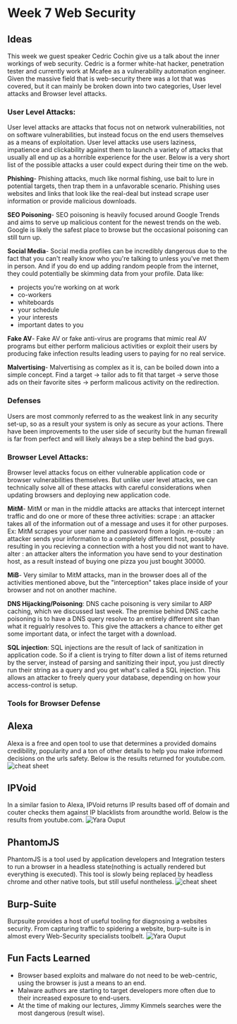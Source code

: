 

# Week 7 Web Security

## Ideas

This week we guest speaker Cedric Cochin give us a talk about the inner workings of web security. Cedric is a former white-hat hacker, penetration tester and currently work at Mcafee as a vulnerability automation engineer. Given the massive field that is web-security there was a lot that was covered, but it can mainly be broken down into two categories, User level attacks and Browser level attacks.

### User Level Attacks:
User level attacks are attacks that focus not on network vulnerabilities, not on software vulnerabilities, but instead focus on the end users themselves as a means of exploitation. User level attacks use users laziness, impatience and clickability against them to launch a variety of attacks that usually all end up as a horrible experience for the user. Below is a very short list of the possible attacks a user could expect during their time on the web. 

**Phishing**- Phishing attacks, much like normal fishing, use bait to lure in potential targets, then trap them in a unfavorable scenario. Phishing uses websites and links that look like the real-deal but instead scrape user information or provide malicious downloads. 

**SEO Poisoning**- SEO poisoning is heavily focused around Google Trends and aims to serve up malicious content for the newest trends on the web. Google is likely the safest place to browse but the occasional poisoning can still turn up.

**Social Media**- Social media profiles can be incredibly dangerous due to the fact that you can't really know who you're talking to unless you've met them in person. And if you do end up adding random people from the internet, they could potentially be skimming data from your profile. Data like: 
- projects you're working on at work
- co-workers 
- whiteboards
- your schedule
- your interests 
- important dates to you

**Fake AV**- Fake AV or fake anti-virus are programs that mimic real  AV programs but either perform malicious activities or exploit their users by producing fake infection results leading users to paying for no real service.

**Malvertising**- Malvertising as complex as it is, can be boiled down into a simple concept. Find a target -> tailor ads to fit that target -> serve those ads on their favorite sites -> perform malicous activity on the redirection. 

### Defenses
Users are most commonly referred to as the weakest link in any security set-up, so as a result your system is only as secure as your actions. There have been improvements to the user side of security but the human firewall is far from perfect and will likely always be a step behind the bad guys. 

### Browser Level Attacks:
Browser level attacks focus on either vulnerable application code or browser vulnerabilities themselves. But unlike user level attacks, we can technically solve all of these attacks with careful considerations when updating browsers and deploying new application code. 

**MitM**- MitM or man in the middle attacks are attacks that intercept internet traffic and do one or more of these three activities:
scrape : an attacker takes all of the information out of a message and uses it for other purposes. Ex: MitM scrapes your user name and password from a login.
re-route : an attacker sends your information to a completely different host, possibly resulting in you recieving a connection with a host you did not want to have.
alter : an attacker alters the information you have send to your destination host, as a result instead of buying one pizza you just bought 30000.
 
**MiB**- Very similar to MitM attacks, man in the browser does all of the activities mentioned above, but the "interception" takes place inside of your browser and not on another machine.

**DNS Hijacking/Poisoning**: DNS cache poisoning is very similar to ARP caching, which we discussed last week. The premise behind DNS cache poisoning is to have a DNS query resolve to an entirely different site than what it regualrly resolves to. This give the attackers a chance to either get some important data, or infect the target with a download.

**SQL injection**: SQL injections are the result of lack of sanitization in application code. So if a client is trying to filter down a list of items returned by the server, instead of parsing and sanitizing their input, you just directly run their string as a query and you get what's called a SQL injection. This allows an attacker to freely query your database, depending on how your access-control is setup.

### Tools for Browser Defense
## Alexa

Alexa is a free and open tool to use that determines a provided domains credibility, popularity and a ton of other details to help you make informed decisions on the urls safety. Below is the results returned for youtube.com.
![cheat sheet](images/alexa.PNG)

## IPVoid
In a similar fasion to Alexa, IPVoid returns IP results based off of domain and couter checks them against IP blacklists from aroundthe world. Below is the results from youtube.com.
![Yara Ouput](images/ipvoid.PNG)

## PhantomJS
PhantomJS is a tool used by application developers and Integration testers to run a browser in a headless state(nothing is actually rendered but everything is executed). This tool is slowly being replaced by headless chrome and other native tools, but still useful nontheless.
![cheat sheet](images/phatomjs.png)

## Burp-Suite
Burpsuite provides a host of useful tooling for diagnosing a websites security. From capturing traffic to spidering a website, burp-suite is in almost every Web-Security specialists toolbelt. 
![Yara Ouput](images/burp.png)

## Fun Facts Learned
- Browser based  exploits and malware do not need to be web-centric, using the browser is just a means to an end.
- Malware authors are starting to target developers more often due to their increased exposure to end-users.
- At the time of making our lectures, Jimmy Kimmels searches were the most dangerous (result wise).
